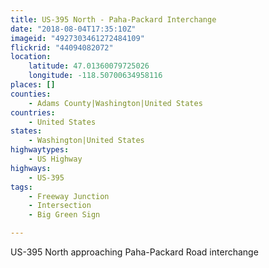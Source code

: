 ```yaml
---
title: US-395 North - Paha-Packard Interchange
date: "2018-08-04T17:35:10Z"
imageid: "4927303461272484109"
flickrid: "44094082072"
location:
    latitude: 47.01360079725026
    longitude: -118.50700634958116
places: []
counties:
    - Adams County|Washington|United States
countries:
    - United States
states:
    - Washington|United States
highwaytypes:
    - US Highway
highways:
    - US-395
tags:
    - Freeway Junction
    - Intersection
    - Big Green Sign

---
```

US-395 North approaching Paha-Packard Road interchange